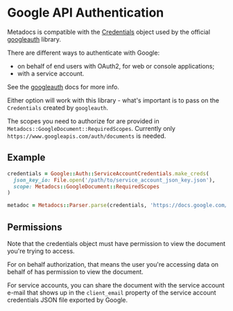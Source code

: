 # Google API Authentication

Metadocs is compatible with the [Credentials](https://www.rubydoc.info/github/google/google-auth-library-ruby/Google/Auth/Credentials)
object used by the official [googleauth](https://github.com/googleapis/google-auth-library-ruby)
library.

There are different ways to authenticate with Google:

- on behalf of end users with OAuth2, for web or console applications;
- with a service account.

See the [googleauth](https://github.com/googleapis/google-auth-library-ruby) docs for more info.

Either option will work with this library - what's important is to pass on the `Credentials` created
by `googleauth`.

The scopes you need to authorize for are provided in `Metadocs::GoogleDocument::RequiredScopes`.
Currently only `https://www.googleapis.com/auth/documents` is needed.

## Example

```ruby
credentials = Google::Auth::ServiceAccountCredentials.make_creds(
  json_key_io: File.open('/path/to/service_account_json_key.json'),
  scope: Metadocs::GoogleDocument::RequiredScopes
)

metadoc = Metadocs::Parser.parse(credentials, 'https://docs.google.com/document/d/...')
```

## Permissions

Note that the credentials object must have permission to view the document you're trying to access.

For on behalf authorization, that means the user you're accessing data on behalf of has permission
to view the document.

For service accounts, you can share the document with the service account
e-mail that shows up in the `client_email` property of the service account credentials JSON file
exported by Google.
